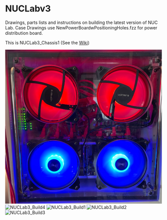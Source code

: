 # NUCLabv3
Drawings, parts lists and instructions on building the latest version of NUC Lab.
Case Drawings use NewPowerBoardwPositioningHoles.fzz for power distribution board.

This is NUCLab3_Chassis1 (See the [Wiki](https://github.com/parmstro/NUCLabv3/wiki))

![NUCLab3_Chassis1](https://github.com/parmstro/NUCLabv3/blob/main/NUCLab3_Chassis1.jpg)
![NUCLab3_Build4](https://github.com/parmstro/NUCLabv3/blob/main/Build4.JPG)
![NUCLab3_Build1](https://github.com/parmstro/NUCLabv3/blob/main/Build1.JPG)
![NUCLab3_Build2](https://github.com/parmstro/NUCLabv3/blob/main/Build2.JPG)
![NUCLab3_Build3](https://github.com/parmstro/NUCLabv3/blob/main/Build3.JPG)

